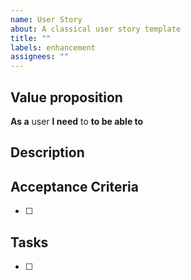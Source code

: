 ```yaml
---
name: User Story
about: A classical user story template
title: ""
labels: enhancement
assignees: ""
---
```


## Value proposition

**As a** user
**I need** to
**to be able to**

## Description

## Acceptance Criteria

- [ ]

## Tasks

- [ ]
